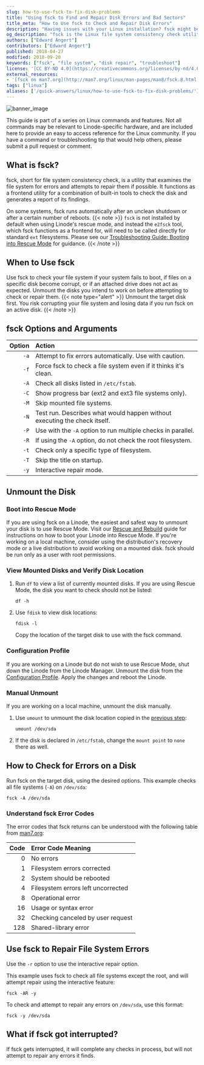 ```yaml
---
slug: how-to-use-fsck-to-fix-disk-problems
title: "Using fsck to Find and Repair Disk Errors and Bad Sectors"
title_meta: "How to Use fsck to Check and Repair Disk Errors"
description: "Having issues with your Linux installation? fsck might be able to help. This guide will walk you through the entire process involved in doing so."
og_description: "fsck is the Linux file system consistency check utility. This guide shows how to use fsck to check a system for corrupt files and bad disk sectors, then attempt to repair any errors it finds."
authors: ["Edward Angert"]
contributors: ["Edward Angert"]
published: 2018-04-27
modified: 2018-09-20
keywords: ["fsck", "file system", "disk repair", "troubleshoot"]
license: '[CC BY-ND 4.0](https://creativecommons.org/licenses/by-nd/4.0)'
external_resources:
- '[fsck on man7.org](http://man7.org/linux/man-pages/man8/fsck.8.html)'
tags: ["linux"]
aliases: ['/quick-answers/linux/how-to-use-fsck-to-fix-disk-problems/']
---
```


![banner_image](How_to_use_fsck_to_Find_and_Repair_Disk_Errors_and_Bad_Sectors_smg.jpg)

This guide is part of a series on Linux commands and features. Not all commands may be relevant to Linode-specific hardware, and are included here to provide an easy to access reference for the Linux community. If you have a command or troubleshooting tip that would help others, please submit a pull request or comment.

## What is fsck?

fsck, short for file system consistency check, is a utility that examines the file system for errors and attempts to repair them if possible. It functions as a frontend utility for a combination of built-in tools to check the disk and generates a report of its findings.

On some systems, fsck runs automatically after an unclean shutdown or after a certain number of reboots.
{{< note >}}
`fsck` is not installed by default when using Linode's rescue mode, and instead the `e2fsck` tool, which fsck functions as a frontend for, will need to be called directly for standard `ext` filesystems. Please see our [Troubleshooting Guide: Booting into Rescue Mode](/docs/products/compute/compute-instances/guides/rescue-and-rebuild/#booting-into-rescue-mode) for guidance.
{{< /note >}}

## When to Use fsck

Use fsck to check your file system if your system fails to boot, if files on a specific disk become corrupt, or if an attached drive does not act as expected.
Unmount the disks you intend to work on before attempting to check or repair them.
{{< note type="alert" >}}
Unmount the target disk first. You risk corrupting your file system and losing data if you run fsck on an active disk.
{{< /note >}}

## fsck Options and Arguments

| Option | Action |
| ------:|:------------------ |
| `-a`   | Attempt to fix errors automatically. Use with caution. |
| `-f`   | Force fsck to check a file system even if it thinks it's clean.  |
| `-A`   | Check all disks listed in `/etc/fstab`.  |
| `-C`   | Show progress bar (ext2 and ext3 file systems only).  |
| `-M`   | Skip mounted file systems.  |
| `-N`   | Test run. Describes what would happen without executing the check itself. |
| `-P`   | Use with the `-A` option to run multiple checks in parallel.  |
| `-R`   | If using the `-A` option, do not check the root filesystem.  |
| `-t`   | Check only a specific type of filesystem.  |
| `-T`   | Skip the title on startup.  |
| `-y`   | Interactive repair mode.  |

## Unmount the Disk

### Boot into Rescue Mode

If you are using fsck on a Linode, the easiest and safest way to unmount your disk is to use Rescue Mode. Visit our [Rescue and Rebuild](/docs/products/compute/compute-instances/guides/rescue-and-rebuild/#booting-into-rescue-mode) guide for instructions on how to boot your Linode into Rescue Mode. If you're working on a local machine, consider using the distribution's recovery mode or a live distribution to avoid working on a mounted disk. fsck should be run only as a user with root permissions.

### View Mounted Disks and Verify Disk Location

1.  Run `df` to view a list of currently mounted disks. If you are using Rescue Mode, the disk you want to check should not be listed:

        df -h

2.  Use `fdisk` to view disk locations:

        fdisk -l

    Copy the location of the target disk to use with the fsck command.

### Configuration Profile

If you are working on a Linode but do not wish to use Rescue Mode, shut down the Linode from the Linode Manager. Unmount the disk from the [Configuration Profile](/docs/products/compute/compute-instances/guides/configuration-profiles/). Apply the changes and reboot the Linode.

### Manual Unmount

If you are working on a local machine, unmount the disk manually.

1.  Use `umount` to unmount the disk location copied in the [previous step](#view-mounted-disks-and-verify-disk-location):

        umount /dev/sda

2.  If the disk is declared in `/etc/fstab`, change the `mount point` to `none` there as well.

## How to Check for Errors on a Disk

Run fsck on the target disk, using the desired options. This example checks all file systems (`-A`) on `/dev/sda`:

    fsck -A /dev/sda

### Understand fsck Error Codes

The error codes that fsck returns can be understood with the following table from [man7.org](http://man7.org/linux/man-pages/man8/fsck.8.html):

| Code | Error Code Meaning |
| ----:|:------------------ |
|   0 | No errors  |
|   1 | Filesystem errors corrected  |
|   2 | System should be rebooted  |
|   4 | Filesystem errors left uncorrected  |
|   8 | Operational error  |
|  16 | Usage or syntax error  |
|  32 | Checking canceled by user request  |
| 128 | Shared-library error  |

## Use fsck to Repair File System Errors

Use the `-r` option to use the interactive repair option.

This example uses fsck to check all file systems except the root, and will attempt repair using the interactive feature:

    fsck -AR -y

To check and attempt to repair any errors on `/dev/sda`, use this format:

    fsck -y /dev/sda

## What if fsck got interrupted?

If fsck gets interrupted, it will complete any checks in process, but will not attempt to repair any errors it finds.
